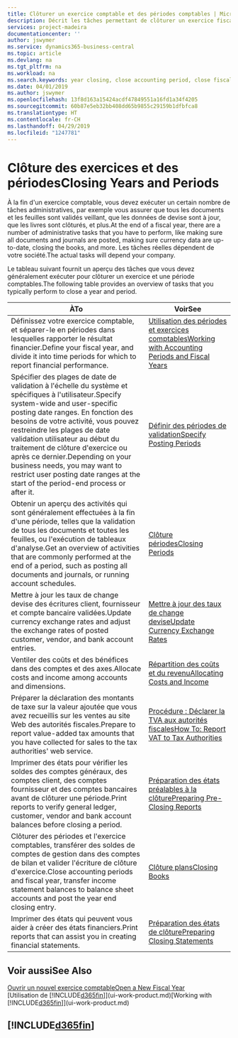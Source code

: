 ```yaml
---
title: Clôturer un exercice comptable et des périodes comptables | Microsoft Docs
description: Décrit les tâches permettant de clôturer un exercice fiscal ou une période comptable, par exemple, en vérifiant que les documents et les feuilles sont validés et en vérifiant les soldes bancaires.
services: project-madeira
documentationcenter: ''
author: jswymer
ms.service: dynamics365-business-central
ms.topic: article
ms.devlang: na
ms.tgt_pltfrm: na
ms.workload: na
ms.search.keywords: year closing, close accounting period, close fiscal year, bank account detailed trial balance
ms.date: 04/01/2019
ms.author: jswymer
ms.openlocfilehash: 13f8d163a15424acdf47849551a16fd1a34f4205
ms.sourcegitcommit: 60b87e5eb32bb408dd65b9855c29159b1dfbfca8
ms.translationtype: HT
ms.contentlocale: fr-CH
ms.lasthandoff: 04/29/2019
ms.locfileid: "1247781"
---
```

# <a name="closing-years-and-periods"></a><span data-ttu-id="6736c-103">Clôture des exercices et des périodes</span><span class="sxs-lookup"><span data-stu-id="6736c-103">Closing Years and Periods</span></span>
<span data-ttu-id="6736c-104">À la fin d'un exercice comptable, vous devez exécuter un certain nombre de tâches administratives, par exemple vous assurer que tous les documents et les feuilles sont validés veillant, que les données de devise sont à jour, que les livres sont clôturés, et plus.</span><span class="sxs-lookup"><span data-stu-id="6736c-104">At the end of a fiscal year, there are a number of administrative tasks that you have to perform, like making sure all documents and journals are posted, making sure currency data are up-to-date, closing the books, and more.</span></span> <span data-ttu-id="6736c-105">Les tâches réelles dépendent de votre société.</span><span class="sxs-lookup"><span data-stu-id="6736c-105">The actual tasks will depend your company.</span></span>

<span data-ttu-id="6736c-106">Le tableau suivant fournit un aperçu des tâches que vous devez généralement exécuter pour clôturer un exercice et une période comptables.</span><span class="sxs-lookup"><span data-stu-id="6736c-106">The following table provides an overview of tasks that you typically perform to close a year and period.</span></span>

| <span data-ttu-id="6736c-107">À</span><span class="sxs-lookup"><span data-stu-id="6736c-107">To</span></span> | <span data-ttu-id="6736c-108">Voir</span><span class="sxs-lookup"><span data-stu-id="6736c-108">See</span></span> |
| --- | --- |
| <span data-ttu-id="6736c-109">Définissez votre exercice comptable, et séparer-le en périodes dans lesquelles rapporter le résultat financier.</span><span class="sxs-lookup"><span data-stu-id="6736c-109">Define your fiscal year, and divide it into time periods for which to report financial performance.</span></span> | [<span data-ttu-id="6736c-110">Utilisation des périodes et exercices comptables</span><span class="sxs-lookup"><span data-stu-id="6736c-110">Working with Accounting Periods and Fiscal Years</span></span>](finance-accounting-periods-and-fiscal-years.md)|
| <span data-ttu-id="6736c-111">Spécifier des plages de date de validation à l'échelle du système et spécifiques à l'utilisateur.</span><span class="sxs-lookup"><span data-stu-id="6736c-111">Specify system-wide and user-specific posting date ranges.</span></span> <span data-ttu-id="6736c-112">En fonction des besoins de votre activité, vous pouvez restreindre les plages de date validation utilisateur au début du traitement de clôture d'exercice ou après ce dernier.</span><span class="sxs-lookup"><span data-stu-id="6736c-112">Depending on your business needs, you may want to restrict user posting date ranges at the start of the period-end process or after it.</span></span> |[<span data-ttu-id="6736c-113">Définir des périodes de validation</span><span class="sxs-lookup"><span data-stu-id="6736c-113">Specify Posting Periods</span></span>](finance-how-specify-posting-periods.md) |
| <span data-ttu-id="6736c-114">Obtenir un aperçu des activités qui sont généralement effectuées à la fin d'une période, telles que la validation de tous les documents et toutes les feuilles, ou l'exécution de tableaux d'analyse.</span><span class="sxs-lookup"><span data-stu-id="6736c-114">Get an overview of activities that are commonly performed at the end of a period, such as posting all documents and journals, or running account schedules.</span></span> |[<span data-ttu-id="6736c-115">Clôture périodes</span><span class="sxs-lookup"><span data-stu-id="6736c-115">Closing Periods</span></span>](year-how-complete-period-end-processes.md) |
| <span data-ttu-id="6736c-116">Mettre à jour les taux de change devise des écritures client, fournisseur et compte bancaire validées.</span><span class="sxs-lookup"><span data-stu-id="6736c-116">Update currency exchange rates and adjust the exchange rates of posted customer, vendor, and bank account entries.</span></span> |[<span data-ttu-id="6736c-117">Mettre à jour des taux de change devise</span><span class="sxs-lookup"><span data-stu-id="6736c-117">Update Currency Exchange Rates</span></span>](finance-how-update-currencies.md) |
| <span data-ttu-id="6736c-118">Ventiler des coûts et des bénéfices dans des comptes et des axes.</span><span class="sxs-lookup"><span data-stu-id="6736c-118">Allocate costs and income among accounts and dimensions.</span></span> |[<span data-ttu-id="6736c-119">Répartition des coûts et du revenu</span><span class="sxs-lookup"><span data-stu-id="6736c-119">Allocating Costs and Income</span></span>](year-allocate-costs-income.md) |
| <span data-ttu-id="6736c-120">Préparer la déclaration des montants de taxe sur la valeur ajoutée que vous avez recueillis sur les ventes au site Web des autorités fiscales.</span><span class="sxs-lookup"><span data-stu-id="6736c-120">Prepare to report value-added tax amounts that you have collected for sales to the tax authorities' web service.</span></span> |[<span data-ttu-id="6736c-121">Procédure : Déclarer la TVA aux autorités fiscales</span><span class="sxs-lookup"><span data-stu-id="6736c-121">How To: Report VAT to Tax Authorities</span></span>](finance-how-report-vat.md)|
| <span data-ttu-id="6736c-122">Imprimer des états pour vérifier les soldes des comptes généraux, des comptes client, des comptes fournisseur et des comptes bancaires avant de clôturer une période.</span><span class="sxs-lookup"><span data-stu-id="6736c-122">Print reports to verify general ledger, customer, vendor and bank account balances before closing a period.</span></span> |[<span data-ttu-id="6736c-123">Préparation des états préalables à la clôture</span><span class="sxs-lookup"><span data-stu-id="6736c-123">Preparing Pre-Closing Reports</span></span>](year-prepare-preclose-reports.md) |
| <span data-ttu-id="6736c-124">Clôturer des périodes et l'exercice comptables, transférer des soldes de comptes de gestion dans des comptes de bilan et valider l'écriture de clôture d'exercice.</span><span class="sxs-lookup"><span data-stu-id="6736c-124">Close accounting periods and fiscal year, transfer income statement balances to balance sheet accounts and post the year end closing entry.</span></span> |[<span data-ttu-id="6736c-125">Clôture plans</span><span class="sxs-lookup"><span data-stu-id="6736c-125">Closing Books</span></span>](year-close-books.md) |
| <span data-ttu-id="6736c-126">Imprimer des états qui peuvent vous aider à créer des états financiers.</span><span class="sxs-lookup"><span data-stu-id="6736c-126">Print reports that can assist you in creating financial statements.</span></span> |[<span data-ttu-id="6736c-127">Préparation des états de clôture</span><span class="sxs-lookup"><span data-stu-id="6736c-127">Preparing Closing Statements</span></span>](year-prepare-close-statement.md) |

## <a name="see-also"></a><span data-ttu-id="6736c-128">Voir aussi</span><span class="sxs-lookup"><span data-stu-id="6736c-128">See Also</span></span>
[<span data-ttu-id="6736c-129">Ouvrir un nouvel exercice comptable</span><span class="sxs-lookup"><span data-stu-id="6736c-129">Open a New Fiscal Year</span></span>](finance-how-open-new-fiscal-year.md)  
<span data-ttu-id="6736c-130">[Utilisation de [!INCLUDE[d365fin](includes/d365fin_md.md)]](ui-work-product.md)</span><span class="sxs-lookup"><span data-stu-id="6736c-130">[Working with [!INCLUDE[d365fin](includes/d365fin_md.md)]](ui-work-product.md)</span></span>

## [!INCLUDE[d365fin](includes/free_trial_md.md)]  
 
